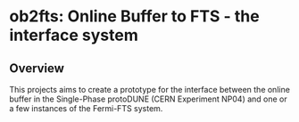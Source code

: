 # ob2fts: Online Buffer to FTS - the interface system
## Overview
This projects aims to create a prototype for the
interface between the online buffer in the Single-Phase
protoDUNE (CERN Experiment NP04) and one or a few instances
of the Fermi-FTS system.

